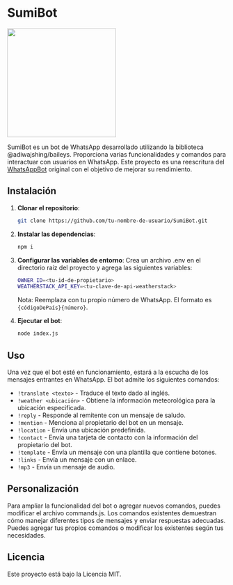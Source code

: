 # SumiBot

<img src="https://media.tenor.com/__6p7Vg6SXYAAAAd/momo-made-in-japan.gif" height="250"/>

<br>

SumiBot es un bot de WhatsApp desarrollado utilizando la biblioteca @adiwajshing/baileys. Proporciona varias funcionalidades y comandos para interactuar con usuarios en WhatsApp. Este proyecto es una reescritura del [WhatsAppBot](https://github.com/totallynotdavid/WhatsAppBot) original con el objetivo de mejorar su rendimiento.

## Instalación

1. **Clonar el repositorio**:

    ```bash
    git clone https://github.com/tu-nombre-de-usuario/SumiBot.git
    ```

2. **Instalar las dependencias**:

    ```bash
    npm i
    ```

3. **Configurar las variables de entorno**: Crea un archivo .env en el directorio raíz del proyecto y agrega las siguientes variables:

    ```bash
    OWNER_ID=<tu-id-de-propietario>
    WEATHERSTACK_API_KEY=<tu-clave-de-api-weatherstack>
    ```

    Nota: Reemplaza <tu-id-de-propietario> con tu propio número de WhatsApp. El formato es `{códigoDePaís}{número}`.

4. **Ejecutar el bot**: 

    ```bash
    node index.js
    ```

## Uso

Una vez que el bot esté en funcionamiento, estará a la escucha de los mensajes entrantes en WhatsApp. El bot admite los siguientes comandos:

- `!translate <texto>` - Traduce el texto dado al inglés.
- `!weather <ubicación>` - Obtiene la información meteorológica para la ubicación especificada.
- `!reply` - Responde al remitente con un mensaje de saludo.
- `!mention` - Menciona al propietario del bot en un mensaje.
- `!location` - Envía una ubicación predefinida.
- `!contact` - Envía una tarjeta de contacto con la información del propietario del bot.
- `!template` - Envía un mensaje con una plantilla que contiene botones.
- `!links` - Envía un mensaje con un enlace.
- `!mp3` - Envía un mensaje de audio.

## Personalización

Para ampliar la funcionalidad del bot o agregar nuevos comandos, puedes modificar el archivo commands.js. Los comandos existentes demuestran cómo manejar diferentes tipos de mensajes y enviar respuestas adecuadas. Puedes agregar tus propios comandos o modificar los existentes según tus necesidades.

## Licencia

Este proyecto está bajo la Licencia MIT.
